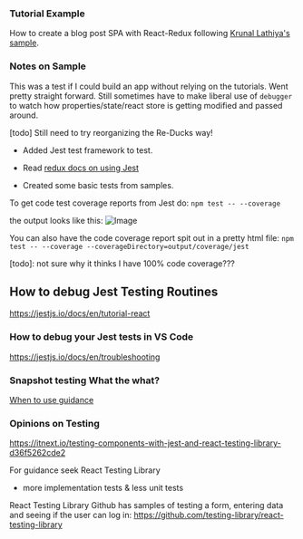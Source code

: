 ### Tutorial Example

How to create a blog post SPA with React-Redux following [Krunal Lathiya's sample](https://appdividend.com/2018/06/14/how-to-connect-react-and-redux-with-example/).

### Notes on Sample

This was a test if I could build an app without relying on the tutorials. Went pretty straight forward. Still sometimes have to make liberal use of ```debugger``` to watch how properties/state/react store is getting modified and passed around.


[todo] Still need to try reorganizing the Re-Ducks way!

- Added Jest test framework to test.

- Read [redux docs on using Jest](https://redux.js.org/recipes/writing-tests)
- Created some basic tests from samples. 

To get code test coverage reports from Jest do:
```npm test -- --coverage```

the output looks like this:
![Image](./res/code_coverage.png)

You can also have the code coverage report spit out in a pretty html file:
```npm test -- --coverage --coverageDirectory=output/coverage/jest```

[todo]: not sure why it thinks I have 100% code coverage???


## How to debug Jest Testing Routines

https://jestjs.io/docs/en/tutorial-react


### How to debug your Jest tests in VS Code

https://jestjs.io/docs/en/troubleshooting


### Snapshot testing What the what?

[When to use guidance](https://benmccormick.org/2016/09/19/testing-with-jest-snapshots-first-impressions/)


### Opinions on Testing

https://itnext.io/testing-components-with-jest-and-react-testing-library-d36f5262cde2

For guidance seek React Testing Library
- more implementation tests & less unit tests

React Testing Library Github has samples of testing a form, entering data and seeing if the user can log in:
https://github.com/testing-library/react-testing-library

